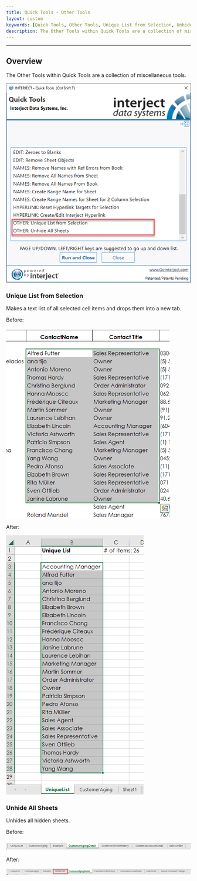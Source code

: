 ```yaml
---
title: Quick Tools - Other Tools
layout: custom
keywords: [Quick Tools, Other Tools, Unique List from Selection, Unhide All Sheets]
description: The Other Tools within Quick Tools are a collection of miscellaneous tools.
---
```

* * *

## Overview

The Other Tools within Quick Tools are a collection of miscellaneous tools.

![](/images/QuickTools/OtherTools.png)
<br>

### Unique List from Selection

Makes a text list of all selected cell items and drops them into a new tab.

Before:

![](/images/QuickTools/ListBefore.png)
<br>

After:

![](/images/QuickTools/ListAfter.png)
<br>

### Unhide All Sheets

Unhides all hidden sheets.

Before:

![](/images/QuickTools/HiddenBefore.png)
<br>

After:

![](/images/QuickTools/HiddenAfter.png)
<br>

